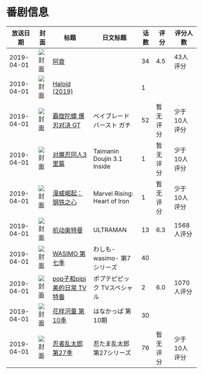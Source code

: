 # 番剧信息

|放送日期|封面|标题|日文标题|话数|评分|评分人数|
|---|---|---|---|---|---|---|
|2019-04-01|![封面](https://lain.bgm.tv/pic/cover/c/fc/6c/282995_EYDGO.jpg)|[阿衰](https://bangumi.tv/subject/282995)||34|4.5|43人评分|
|2019-04-01|![封面](https://lain.bgm.tv/pic/cover/c/f7/42/469576_DYy6f.jpg)|[Haloid (2019)](https://bangumi.tv/subject/469576)||1|||
|2019-04-01|![封面](https://lain.bgm.tv/pic/cover/c/ed/05/274716_0JiCr.jpg)|[霸旋陀螺 爆刃对决 GT](https://bangumi.tv/subject/274716)|ベイブレードバースト ガチ|52|暂无评分|少于10人评分|
|2019-04-01|![封面](https://bangumi.tv/img/no_icon_subject.png)|[对魔忍同人3 里篇](https://bangumi.tv/subject/393187)|Taimanin Doujin 3.1 Inside|1|暂无评分|少于10人评分|
|2019-04-01|![封面](https://lain.bgm.tv/pic/cover/c/21/e3/283169_wDEdY.jpg)|[漫威崛起：钢铁之心](https://bangumi.tv/subject/283169)|Marvel Rising: Heart of Iron|1|暂无评分|少于10人评分|
|2019-04-01|![封面](https://lain.bgm.tv/pic/cover/c/37/75/231247_1Cc81.jpg)|[机动奥特曼](https://bangumi.tv/subject/231247)|ULTRAMAN|13|6.3|1568人评分|
|2019-04-01|![封面](https://lain.bgm.tv/pic/cover/c/a3/7b/279469_UgunW.jpg)|[WASIMO 第七季](https://bangumi.tv/subject/279469)|わしも-wasimo- 第7シリーズ|40|||
|2019-04-01|![封面](https://lain.bgm.tv/pic/cover/c/a5/f7/279713_h1WHO.jpg)|[pop子和pipi美的日常 TV特番](https://bangumi.tv/subject/279713)|ポプテピピック TVスペシャル|2|6.0|1070人评分|
|2019-04-01|![封面](https://lain.bgm.tv/pic/cover/c/90/03/302447_F0ICq.jpg)|[花样河童 第10季](https://bangumi.tv/subject/302447)|はなかっぱ 第10期|30|||
|2019-04-01|![封面](https://lain.bgm.tv/pic/cover/c/50/dc/303901_1KR7z.jpg)|[忍者乱太郎 第27季](https://bangumi.tv/subject/303901)|忍たま乱太郎 第27シリーズ|76|暂无评分|少于10人评分|
